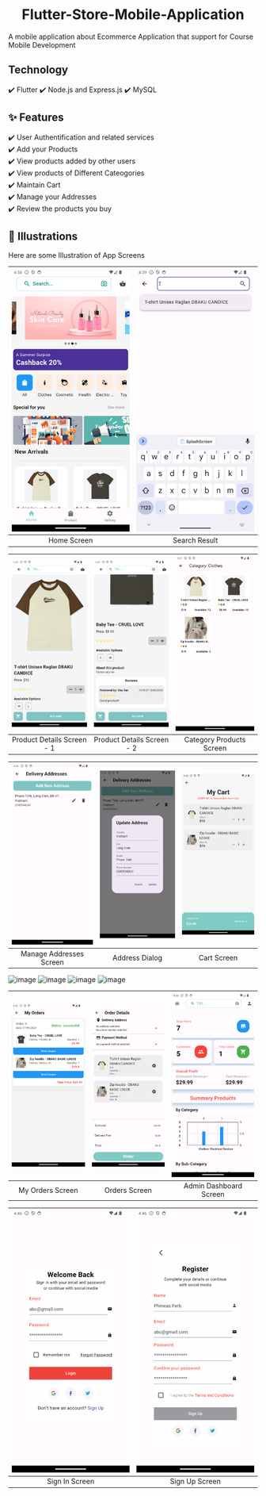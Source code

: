 <h1 align="center">Flutter-Store-Mobile-Application</h1>


A mobile application about Ecommerce Application that support for Course Mobile Development

## Technology

:heavy_check_mark: Flutter
:heavy_check_mark: Node.js and Express.js
:heavy_check_mark: MySQL

## :sparkles: Features

:heavy_check_mark: User Authentification and related services\
:heavy_check_mark: Add your Products\
:heavy_check_mark: View products added by other users\
:heavy_check_mark: View products of Different Cateogories\
:heavy_check_mark: Maintain Cart\
:heavy_check_mark: Manage your Addresses\
:heavy_check_mark: Review the products you buy

## :checkered_flag: Illustrations
 
Here are some Illustration of App Screens

| ![](illustrations/Home_Screen.png) | ![](illustrations/Search.png) |
| :--------------------------------: | :----------------------------------: |
|            Home Screen             |            Search Result             |

| ![](illustrations/Product_Detail_screen_1.png) | ![](illustrations/Product_Detail_Screen_2.png) | ![](illustrations/Category_Product_Screen.png) |
| :--------------------------------------: | :--------------------------------------: | :-------------------------------------: |
|        Product Details Screen - 1        |        Product Details Screen - 2        |        Category Products Screen         |

| ![](illustrations/Manage_Address_Screen.png) | ![](illustrations/Address_dialog.png) | ![](illustrations/Cart_Screen.png) |
| :-------------------------------------: | :-----------------------------------: | :-------------------------: |
|         Manage Addresses Screen         |            Address Dialog             |         Cart Screen         |

![image](https://github.com/MinhTh2nh/Flutter-Store-Mobile-Application/assets/96544543/03f4abe0-8f83-4235-985d-60c7317ce0e0)
![image](https://github.com/MinhTh2nh/Flutter-Store-Mobile-Application/assets/96544543/30d9f166-0757-4922-a9d7-d261f90be72f)
![image](https://github.com/MinhTh2nh/Flutter-Store-Mobile-Application/assets/96544543/a35931a2-c871-4444-ba9b-793775fdb9cd)
![image](https://github.com/MinhTh2nh/Flutter-Store-Mobile-Application/assets/96544543/812cdcac-8ce4-45fc-ab77-310a882b7e3a)


| ![](illustrations/My_Orders_Screen.png) | ![](illustrations/Order_Screen.png) | ![](illustrations/Dashboard_screen.png) |
| :------------------------------: | :--------------------------------: | :---------------------------------: |
|         My Orders Screen         |         Orders Screen         |     Admin Dashboard Screen      |

| ![](illustrations/Sign_In_Screen.png) | ![](illustrations/Register_Screen.png) |
| :----------------------------: | :----------------------------: |
|         Sign In Screen         |         Sign Up Screen         |

